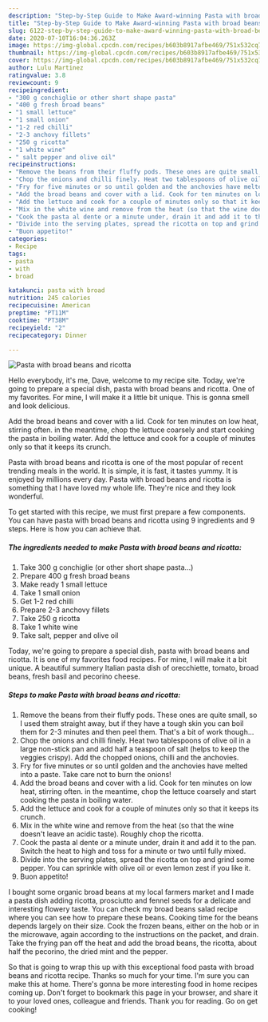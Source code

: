 ```yaml
---
description: "Step-by-Step Guide to Make Award-winning Pasta with broad beans and ricotta"
title: "Step-by-Step Guide to Make Award-winning Pasta with broad beans and ricotta"
slug: 6122-step-by-step-guide-to-make-award-winning-pasta-with-broad-beans-and-ricotta
date: 2020-07-10T16:04:36.263Z
image: https://img-global.cpcdn.com/recipes/b603b8917afbe469/751x532cq70/pasta-with-broad-beans-and-ricotta-recipe-main-photo.jpg
thumbnail: https://img-global.cpcdn.com/recipes/b603b8917afbe469/751x532cq70/pasta-with-broad-beans-and-ricotta-recipe-main-photo.jpg
cover: https://img-global.cpcdn.com/recipes/b603b8917afbe469/751x532cq70/pasta-with-broad-beans-and-ricotta-recipe-main-photo.jpg
author: Lulu Martinez
ratingvalue: 3.8
reviewcount: 9
recipeingredient:
- "300 g conchiglie or other short shape pasta"
- "400 g fresh broad beans"
- "1 small lettuce"
- "1 small onion"
- "1-2 red chilli"
- "2-3 anchovy fillets"
- "250 g ricotta"
- "1 white wine"
- " salt pepper and olive oil"
recipeinstructions:
- "Remove the beans from their fluffy pods. These ones are quite small, so I used them straight away, but if they have a tough skin you can boil them for 2-3 minutes and then peel them. That&#39;s a bit of work though..."
- "Chop the onions and chilli finely. Heat two tablespoons of olive oil in a large non-stick pan and add half a teaspoon of salt (helps to keep the veggies crispy). Add the chopped onions, chilli and the anchovies."
- "Fry for five minutes or so until golden and the anchovies have melted into a paste. Take care not to burn the onions!"
- "Add the broad beans and cover with a lid. Cook for ten minutes on low heat, stirring often. in the meantime, chop the lettuce coarsely and start cooking the pasta in boiling water."
- "Add the lettuce and cook for a couple of minutes only so that it keeps its crunch."
- "Mix in the white wine and remove from the heat (so that the wine doesn&#39;t leave an acidic taste). Roughly chop the ricotta."
- "Cook the pasta al dente or a minute under, drain it and add it to the pan. Switch the heat to high and toss for a minute or two until fully mixed."
- "Divide into the serving plates, spread the ricotta on top and grind some pepper. You can sprinkle with olive oil or even lemon zest if you like it."
- "Buon appetito!"
categories:
- Recipe
tags:
- pasta
- with
- broad

katakunci: pasta with broad 
nutrition: 245 calories
recipecuisine: American
preptime: "PT11M"
cooktime: "PT38M"
recipeyield: "2"
recipecategory: Dinner

---
```



![Pasta with broad beans and ricotta](https://img-global.cpcdn.com/recipes/b603b8917afbe469/751x532cq70/pasta-with-broad-beans-and-ricotta-recipe-main-photo.jpg)

Hello everybody, it's me, Dave, welcome to my recipe site. Today, we're going to prepare a special dish, pasta with broad beans and ricotta. One of my favorites. For mine, I will make it a little bit unique. This is gonna smell and look delicious.

Add the broad beans and cover with a lid. Cook for ten minutes on low heat, stirring often. in the meantime, chop the lettuce coarsely and start cooking the pasta in boiling water. Add the lettuce and cook for a couple of minutes only so that it keeps its crunch.

Pasta with broad beans and ricotta is one of the most popular of recent trending meals in the world. It is simple, it is fast, it tastes yummy. It is enjoyed by millions every day. Pasta with broad beans and ricotta is something that I have loved my whole life. They're nice and they look wonderful.


To get started with this recipe, we must first prepare a few components. You can have pasta with broad beans and ricotta using 9 ingredients and 9 steps. Here is how you can achieve that.

<!--inarticleads1-->

##### The ingredients needed to make Pasta with broad beans and ricotta:

1. Take 300 g conchiglie (or other short shape pasta...)
1. Prepare 400 g fresh broad beans
1. Make ready 1 small lettuce
1. Take 1 small onion
1. Get 1-2 red chilli
1. Prepare 2-3 anchovy fillets
1. Take 250 g ricotta
1. Take 1 white wine
1. Take  salt, pepper and olive oil


Today, we&#39;re going to prepare a special dish, pasta with broad beans and ricotta. It is one of my favorites food recipes. For mine, I will make it a bit unique. A beautiful summery Italian pasta dish of orecchiette, tomato, broad beans, fresh basil and pecorino cheese. 

<!--inarticleads2-->

##### Steps to make Pasta with broad beans and ricotta:

1. Remove the beans from their fluffy pods. These ones are quite small, so I used them straight away, but if they have a tough skin you can boil them for 2-3 minutes and then peel them. That&#39;s a bit of work though...
1. Chop the onions and chilli finely. Heat two tablespoons of olive oil in a large non-stick pan and add half a teaspoon of salt (helps to keep the veggies crispy). Add the chopped onions, chilli and the anchovies.
1. Fry for five minutes or so until golden and the anchovies have melted into a paste. Take care not to burn the onions!
1. Add the broad beans and cover with a lid. Cook for ten minutes on low heat, stirring often. in the meantime, chop the lettuce coarsely and start cooking the pasta in boiling water.
1. Add the lettuce and cook for a couple of minutes only so that it keeps its crunch.
1. Mix in the white wine and remove from the heat (so that the wine doesn&#39;t leave an acidic taste). Roughly chop the ricotta.
1. Cook the pasta al dente or a minute under, drain it and add it to the pan. Switch the heat to high and toss for a minute or two until fully mixed.
1. Divide into the serving plates, spread the ricotta on top and grind some pepper. You can sprinkle with olive oil or even lemon zest if you like it.
1. Buon appetito!


I bought some organic broad beans at my local farmers market and I made a pasta dish adding ricotta, prosciutto and fennel seeds for a delicate and interesting flowery taste. You can check my broad beans salad recipe where you can see how to prepare these beans. Cooking time for the beans depends largely on their size. Cook the frozen beans, either on the hob or in the microwave, again according to the instructions on the packet, and drain. Take the frying pan off the heat and add the broad beans, the ricotta, about half the pecorino, the dried mint and the pepper. 

So that is going to wrap this up with this exceptional food pasta with broad beans and ricotta recipe. Thanks so much for your time. I'm sure you can make this at home. There's gonna be more interesting food in home recipes coming up. Don't forget to bookmark this page in your browser, and share it to your loved ones, colleague and friends. Thank you for reading. Go on get cooking!
